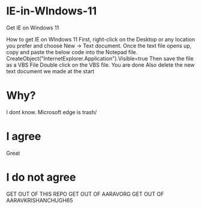 # IE-in-WIndows-11
Get IE on Windows 11

How to get IE on WIndows 11
First, right-click on the Desktop or any location you prefer and choose New -> Text document.
Once the text file opens up, copy and paste the below code into the Notepad file.
CreateObject("InternetExplorer.Application").Visible=true
Then save the file as a VBS File 
Double click on the VBS file. You are done
Also delete the new text document we made at the start

# Why?
I dont know. Microsoft edge is trash/

# I agree
Great

# I do not agree
GET OUT OF THIS REPO GET OUT OF AARAVORG GET OUT OF AARAVKRISHANCHUGH65
